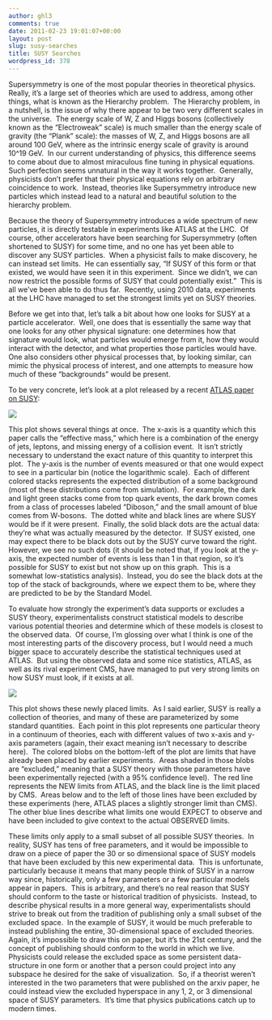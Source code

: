 ```yaml
---
author: ghl3
comments: true
date: 2011-02-23 19:01:07+00:00
layout: post
slug: susy-searches
title: SUSY Searches
wordpress_id: 378
---
```


Supersymmetry is one of the most popular theories in theoretical physics.  Really, it’s a large set of theories which are used to address, among other things, what is known as the Hierarchy problem.  The Hierarchy problem, in a nutshell, is the issue of why there appear to be two very different scales in the universe.  The energy scale of W, Z and Higgs bosons (collectively known as the “Electroweak” scale) is much smaller than the energy scale of gravity (the “Plank” scale): the masses of W, Z, and Higgs bosons are all around 100 GeV, where as the intrinsic energy scale of gravity is around 10^19 GeV.  In our current understanding of physics, this difference seems to come about due to almost miraculous fine tuning in physical equations.  Such perfection seems unnatural in the way it works together.  Generally, physicists don’t prefer that their physical equations rely on arbitrary coincidence to work.  Instead, theories like Supersymmetry introduce new particles which instead lead to a natural and beautiful solution to the hierarchy problem.



Because the theory of Supersymmetry introduces a wide spectrum of new particles, it is directly testable in experiments like ATLAS at the LHC.  Of course, other accelerators have been searching for Supersymmetry (often shortened to SUSY) for some time, and no one has yet been able to discover any SUSY particles.  When a physicist fails to make discovery, he can instead set limits.  He can essentially say, “If SUSY of this form or that existed, we would have seen it in this experiment.  Since we didn’t, we can now restrict the possible forms of SUSY that could potentially exist.”  This is all we’ve been able to do thus far.  Recently, using 2010 data, experiments at the LHC have managed to set the strongest limits yet on SUSY theories.



Before we get into that, let’s talk a bit about how one looks for SUSY at a particle accelerator.  Well, one does that is essentially the same way that one looks for any other physical signature: one determines how that signature would look, what particles would emerge from it, how they would interact with the detector, and what properties those particles would have.  One also considers other physical processes that, by looking similar, can mimic the physical process of interest, and one attempts to measure how much of these “backgrounds” would be present.



To be very concrete, let’s look at a plot released by a recent [ATLAS paper on SUSY](http://arxiv.org/abs/1102.2357v2):

[![](http://www.spontaneoussymmetry.com/blog/wp-content/uploads/2011/02/SUSY_meff.jpg)](http://www.spontaneoussymmetry.com/blog/wp-content/uploads/2011/02/SUSY_meff.jpg)

This plot shows several things at once.  The x-axis is a quantity which this paper calls the “effective mass,” which here is a combination of the energy of jets, leptons, and missing energy of a collision event.  It isn’t strictly necessary to understand the exact nature of this quantity to interpret this plot.  The y-axis is the number of events measured or that one would expect to see in a particular bin (notice the logarithmic scale).  Each of different colored stacks represents the expected distribution of a some background (most of these distributions come from simulation).  For example, the dark and light green stacks come from top quark events, the dark brown comes from a class of processes labeled “Diboson,” and the small amount of blue comes from W-bosons.  The dotted white and black lines are where SUSY would be if it were present.  Finally, the solid black dots are the actual data: they’re what was actually measured by the detector.  If SUSY existed, one may expect there to be black dots out by the SUSY curve toward the right.  However, we see no such dots (it should be noted that, if you look at the y-axis, the expected number of events is less than 1 in that region, so it’s possible for SUSY to exist but not show up on this graph.  This is a somewhat low-statistics analysis).  Instead, you do see the black dots at the top of the stack of backgrounds, where we expect them to be, where they are predicted to be by the Standard Model.



To evaluate how strongly the experiment’s data supports or excludes a SUSY theory, experimentalists construct statistical models to describe various potential theories and determine which of these models is closest to the observed data.  Of course, I’m glossing over what I think is one of the most interesting parts of the discovery process, but I would need a much bigger space to accurately describe the statistical techniques used at ATLAS.  But using the observed data and some nice statistics, ATLAS, as well as its rival experiment CMS, have managed to put very strong limits on how SUSY must look, if it exists at all.

[![](http://www.spontaneoussymmetry.com/blog/wp-content/uploads/2011/02/SUSY_limits.jpg)](http://www.spontaneoussymmetry.com/blog/wp-content/uploads/2011/02/SUSY_limits.jpg)

This plot shows these newly placed limits.  As I said earlier, SUSY is really a collection of theories, and many of these are parameterized by some standard quantities.  Each point in this plot represents one particular theory in a continuum of theories, each with different values of two x-axis and y-axis parameters (again, their exact meaning isn’t necessary to describe here).  The colored blobs on the bottom-left of the plot are limits that have already been placed by earlier experiments.  Areas shaded in those blobs are “excluded,” meaning that a SUSY theory with those parameters have been experimentally rejected (with a 95% confidence level).  The red line represents the NEW limits from ATLAS, and the black line is the limit placed by CMS.  Areas below and to the left of those lines have been excluded by these experiments (here, ATLAS places a slightly stronger limit than CMS).  The other blue lines describe what limits one would EXPECT to observe and have been included to give context to the actual OBSERVED limits.



These limits only apply to a small subset of all possible SUSY theories.  In reality, SUSY has tens of free parameters, and it would be impossible to draw on a piece of paper the 30 or so dimensional space of SUSY models that have been excluded by this new experimental data.  This is unfortunate, particularly because it means that many people think of SUSY in a narrow way since, historically, only a few parameters or a few particular models appear in papers.  This is arbitrary, and there’s no real reason that SUSY should conform to the taste or historical tradition of physicists.  Instead, to describe physical results in a more general way, experimentalists should strive to break out from the tradition of publishing only a small subset of the excluded space.  In the example of SUSY, it would be much preferable to instead publishing the entire, 30-dimensional space of excluded theories.  Again, it’s impossible to draw this on paper, but it’s the 21st century, and the concept of publishing should conform to the world in which we live.  Physicists could release the excluded space as some persistent data-structure in one form or another that a person could project into any subspace he desired for the sake of visualization.  So, if a theorist weren’t interested in the two parameters that were published on the arxiv paper, he could instead view the excluded hyperspace in any 1, 2, or 3 dimensional space of SUSY parameters.  It’s time that physics publications catch up to modern times.


